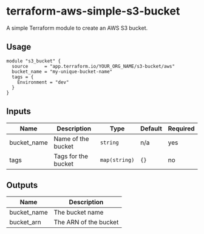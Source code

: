 # terraform-aws-simple-s3-bucket

A simple Terraform module to create an AWS S3 bucket.

## Usage

```hcl
module "s3_bucket" {
  source      = "app.terraform.io/YOUR_ORG_NAME/s3-bucket/aws"
  bucket_name = "my-unique-bucket-name"
  tags = {
    Environment = "dev"
  }
}
```

## Inputs

| Name        | Description            | Type         | Default | Required |
|-------------|------------------------|--------------|---------|----------|
| bucket_name | Name of the bucket     | `string`     | n/a     | yes      |
| tags        | Tags for the bucket    | `map(string)`| `{}`    | no       |

## Outputs

| Name         | Description             |
|--------------|-------------------------|
| bucket_name  | The bucket name         |
| bucket_arn   | The ARN of the bucket   |
